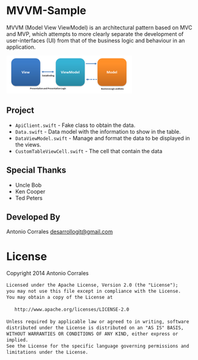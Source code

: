 # MVVM-Sample

MVVM (Model View ViewModel) is an architectural pattern based on MVC and MVP, which attempts to more clearly separate the development of user-interfaces (UI) from that of the business logic and behaviour in an application. 

![Logo](./imgs/mvvm.png) 

Project
-----
* `ApiClient.swift` - Fake class to obtain the data.
* `Data.swift` - Data model with the information to show in the table.
* `DataViewModel.swift` - Manage and format the data to be displayed in the views.
* `CustomTableViewCell.swift` - The cell that contain the data

Special Thanks
-----
* Uncle Bob
* Ken Cooper
* Ted Peters


Developed By
-----

Antonio Corrales desarrollogit@gmail.com

License
=======

Copyright 2014 Antonio Corrales

    Licensed under the Apache License, Version 2.0 (the "License");
    you may not use this file except in compliance with the License.
    You may obtain a copy of the License at

       http://www.apache.org/licenses/LICENSE-2.0

    Unless required by applicable law or agreed to in writing, software
    distributed under the License is distributed on an "AS IS" BASIS,
    WITHOUT WARRANTIES OR CONDITIONS OF ANY KIND, either express or implied.
    See the License for the specific language governing permissions and
    limitations under the License.
